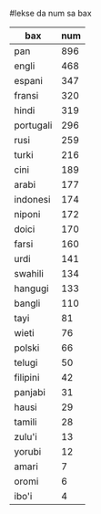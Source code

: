 #lekse da num sa bax

| bax | num |
|-----|-----|
| pan | 896 |
| engli | 468 |
| espani | 347 |
| fransi | 320 |
| hindi | 319 |
| portugali | 296 |
| rusi | 259 |
| turki | 216 |
| cini | 189 |
| arabi | 177 |
| indonesi | 174 |
| niponi | 172 |
| doici | 170 |
| farsi | 160 |
| urdi | 141 |
| swahili | 134 |
| hangugi | 133 |
| bangli | 110 |
| tayi | 81 |
| wieti | 76 |
| polski | 66 |
| telugi | 50 |
| filipini | 42 |
| panjabi | 31 |
| hausi | 29 |
| tamili | 28 |
| zulu'i | 13 |
| yorubi | 12 |
| amari | 7 |
| oromi | 6 |
| ibo'i | 4 |
